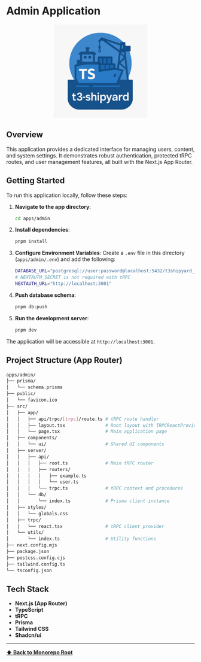 # Admin Application

<p align="center">
  <img src="../../t3-shipyard-image.png" alt="t3-shipyard logo" width="250"/>
</p>

## Overview

This application provides a dedicated interface for managing users, content, and system settings. It demonstrates robust authentication, protected tRPC routes, and user management features, all built with the Next.js App Router.

## Getting Started

To run this application locally, follow these steps:

1. **Navigate to the app directory**:
   ```bash
   cd apps/admin
   ```

2. **Install dependencies**:
   ```bash
   pnpm install
   ```

3. **Configure Environment Variables**: Create a `.env` file in this directory (`apps/admin/.env`) and add the following:
   ```sh
   DATABASE_URL="postgresql://user:password@localhost:5432/t3shipyard_admin"
   # NEXTAUTH_SECRET is not required with tRPC
   NEXTAUTH_URL="http://localhost:3001"
   ```

4. **Push database schema**:
   ```bash
   pnpm db:push
   ```

5. **Run the development server**:
   ```bash
   pnpm dev
   ```

The application will be accessible at `http://localhost:3001`.

## Project Structure (App Router)

```sh
apps/admin/
├── prisma/
│   └── schema.prisma
├── public/
│   └── favicon.ico
├── src/
│   ├── app/
│   │   ├── api/trpc/[trpc]/route.ts # tRPC route handler
│   │   ├── layout.tsx               # Root layout with TRPCReactProvider
│   │   └── page.tsx                 # Main application page
│   ├── components/
│   │   └── ui/                      # Shared UI components
│   ├── server/
│   │   ├── api/
│   │   │   ├── root.ts              # Main tRPC router
│   │   │   ├── routers/
│   │   │   │   ├── example.ts
│   │   │   │   └── user.ts
│   │   │   └── trpc.ts              # tRPC context and procedures
│   │   └── db/
│   │       └── index.ts             # Prisma client instance
│   ├── styles/
│   │   └── globals.css
│   ├── trpc/
│   │   └── react.tsx                # tRPC client provider
│   └── utils/
│       └── index.ts                 # Utility functions
├── next.config.mjs
├── package.json
├── postcss.config.cjs
├── tailwind.config.ts
└── tsconfig.json
```

## Tech Stack

- **Next.js (App Router)**
- **TypeScript**
- **tRPC**
- **Prisma**
- **Tailwind CSS**
- **Shadcn/ui**

---

**[⬆️ Back to Monorepo Root](https://github.com/dunamismax/t3-shipyard?tab=readme-ov-file#projects-overview)**